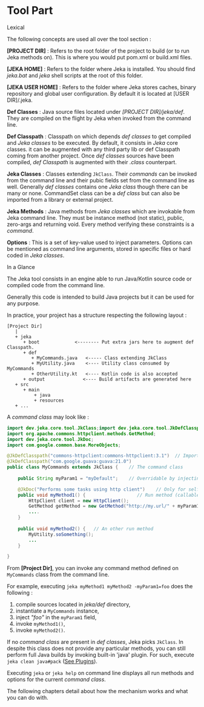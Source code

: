# Tool Part

<span class="menuItem0">Lexical</span>

The following concepts are used all over the tool section :

__[PROJECT DIR]__ : Refers to the root folder of the project to build (or to run Jeka methods on). This is where you would put pom.xml or build.xml files.

__[JEKA HOME]__ : Refers to the folder where Jeka is installed. You should find _jeka.bat_ and _jeka_ shell scripts at the root of this folder.

__[JEKA USER HOME]__ : Refers to the folder where Jeka stores caches, binary repository and global user configuration. By default it is located at [USER DIR]/.jeka.

__Def Classes__ : Java source files located under _[PROJECT DIR]/jeka/def_. They are compiled on the flight by Jeka when invoked from the command line.

__Def Classpath__ : Classpath on which depends _def classes_ to get compiled and _Jeka classes_ to be executed. 
By default, it consists in _Jeka_ core classes. it can be augmented with any third party lib or def Classpath coming 
from another project. 
Once _def classes_ sources have been compiled, _def Classpath_ is augmented with their _.class_ counterpart.

__Jeka Classes__ : Classes extending `JkClass`. Their _commands_ can be invoked from the command line and 
their pubic fields set from the command line as well. Generally _def classes_ contains one _Jeka class_ though there can be many or 
none. CommandSet class can be a _def class_ but can also be imported from a library or external project.

__Jeka Methods__ : Java methods from _Jeka classes_ which are invokable from Jeka command line. 
They must be instance method (not static), public, zero-args and returning void. Every method verifying these constraints is a _command_.
 
__Options__ : This is a set of key-value used to inject parameters. Options can be mentioned 
as command line arguments, stored in specific files or hard coded in _Jeka classes_.


<span class="menuItem0">In a Glance</span>

The Jeka tool consists in an engine able to run Java/Kotlin source code or compiled code from the command line.
 
Generally this code is intended to build Java projects but it can be used for any purpose.

In practice, your project has a structure respecting the following layout :

```
[Project Dir]
   |
   + jeka
      + boot             <-------- Put extra jars here to augment def Classpath.
      + def
         + MyCommands.java   <----- Class extending JkClass
         + MyUtility.java    <---- Utility class consumed by MyCommands
         + OtherUtility.kt   <---- Kotlin code is also accepted
      + output              <---- Build artifacts are generated here
   + src
      + main
          + java
          + resources
   + ...
```

A _command class_ may look like :

```Java
import dev.jeka.core.tool.JkClass;import dev.jeka.core.tool.JkDefClasspath;import org.apache.commons.httpclient.HttpClient;
import org.apache.commons.httpclient.methods.GetMethod;
import dev.jeka.core.tool.JkDoc;
import com.google.common.base.MoreObjects;

@JkDefClasspath("commons-httpclient:commons-httpclient:3.1")  // Imports 3rd party library to be used by def classes
@JkDefClasspath("com.google.guava:guava:21.0")
public class MyCommands extends JkClass {    // The command class
    
    public String myParam1 = "myDefault";    // Overridable by injecting options in command line

    @JkDoc("Performs some tasks using http client")    // Only for self documentation purpose
    public void myMethod1() {                   // Run method (callable from command line)
        HttpClient client = new HttpClient();
        GetMethod getMethod = new GetMethod("http://my.url/" + myParam1);
        ....
    }
    
    public void myMethod2() {   // An other run method 
        MyUtility.soSomething();
        ...
    }

}
```

From __[Project Dir]__,  you can invoke any command method defined on `MyCommands` class from the command line.

For example, executing `jeka myMethod1 myMethod2 -myParam1=foo` does the following : 
1. compile sources located in _jeka/def_ directory,
2. instantiate a `MyCommands` instance,
3. inject _"foo"_ in the `myParam1` field,
4. invoke `myMethod1()`,
5. invoke `myMethod2()`.

If no _command class_ are present in _def classes_, Jeka picks `JkClass`. In despite this class
does not provide any particular methods, you can still perform full Java builds by invoking built-in 'java' plugin. 
For such, execute `jeka clean java#pack` ([See Plugins](#Plugins)).

Executing `jeka` or `jeka help` on command line displays all run methods and options for the current _command class_.

The following chapters detail about how the mechanism works and what you can do with.



